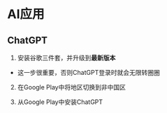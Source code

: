 # AI应用

## ChatGPT

1. 安装谷歌三件套，并升级到**最新版本**
  - 这一步很重要，否则ChatGPT登录时就会无限转圈圈

2. 在Google Play中将地区切换到非中国区

3. 从Google Play中安装ChatGPT